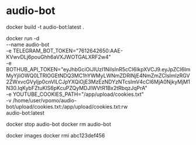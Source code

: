 # audio-bot

docker build -t audio-bot:latest .

docker run -d \
--name audio-bot \
-e TELEGRAM_BOT_TOKEN="7612642650:AAE-KVwvDLj6pouGhh6aVXJWOTGALXRF2w4" \
-e BOTHUB_API_TOKEN="eyJhbGciOiJIUzI1NiIsInR5cCI6IkpXVCJ9.eyJpZCI6ImMyYjliOWQ0LTRlOGEtNDQ3MC1hYWMyLWNmZDRlNjE4NmZmZCIsImlzRGV2ZWxvcGVyIjp0cnVlLCJpYXQiOjE3MzEzNDYzNTcsImV4cCI6MjA0NjkyMjM1N30.IqKybFZtuKlS6pKcuPZQyMDJIWVtR1Bx2tRbqzJqPrA" \
-e YOUTUBE_COOKIES_PATH="/app/upload/cookies.txt" \
-v /home/user/vpomo/audio-bot/upload/cookies.txt:/app/upload/cookies.txt:rw \
audio-bot:latest

docker stop audio-bot
docker rm audio-bot

docker images
docker rmi abc123def456